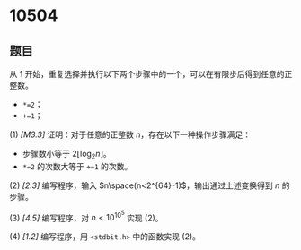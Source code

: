# 10504

## 题目

从 1 开始，重复选择并执行以下两个步骤中的一个，可以在有限步后得到任意的正整数。

- `*=2`；
- `+=1`；

(1) _[M3.3]_ 证明：对于任意的正整数 $n$，存在以下一种操作步骤满足：

- 步骤数小等于 $2\lfloor \log_2{n} \rfloor$。
- `*=2` 的次数大等于 `+=1` 的次数。

(2) _[2.3]_ 编写程序，输入 $n\space(n<2^{64}-1)$，输出通过上述变换得到 $n$ 的步骤。

(3) _[4.5]_ 编写程序，对 $n<10^{10^5}$ 实现 (2)。

(4) _[1.2]_ 编写程序，用 `<stdbit.h>` 中的函数实现 (2)。
